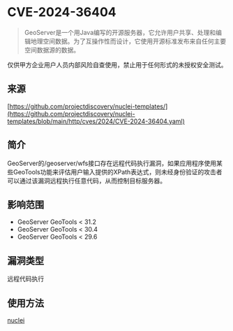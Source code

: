 # CVE-2024-36404

>GeoServer是一个用Java编写的开源服务器，它允许用户共享、处理和编辑地理空间数据。为了互操作性而设计，它使用开源标准发布来自任何主要空间数据源的数据。

仅供甲方企业用户人员内部风险自查使用，禁止用于任何形式的未授权安全测试。

## 来源

[https://github.com/projectdiscovery/nuclei-templates/](https://github.com/projectdiscovery/nuclei-templates/blob/main/http/cves/2024/CVE-2024-36404.yaml)

## 简介

GeoServer的/geoserver/wfs接口存在远程代码执行漏洞，如果应用程序使用某些GeoTools功能来评估用户输入提供的XPath表达式，则未经身份验证的攻击者可以通过该漏洞远程执行任意代码，从而控制目标服务器。

## 影响范围

-   GeoServer GeoTools < 31.2
-   GeoServer GeoTools < 30.4
-   GeoServer GeoTools < 29.6

## 漏洞类型

远程代码执行

## 使用方法

[nuclei](https://github.com/projectdiscovery/nuclei/blob/master/README_CN.md)
